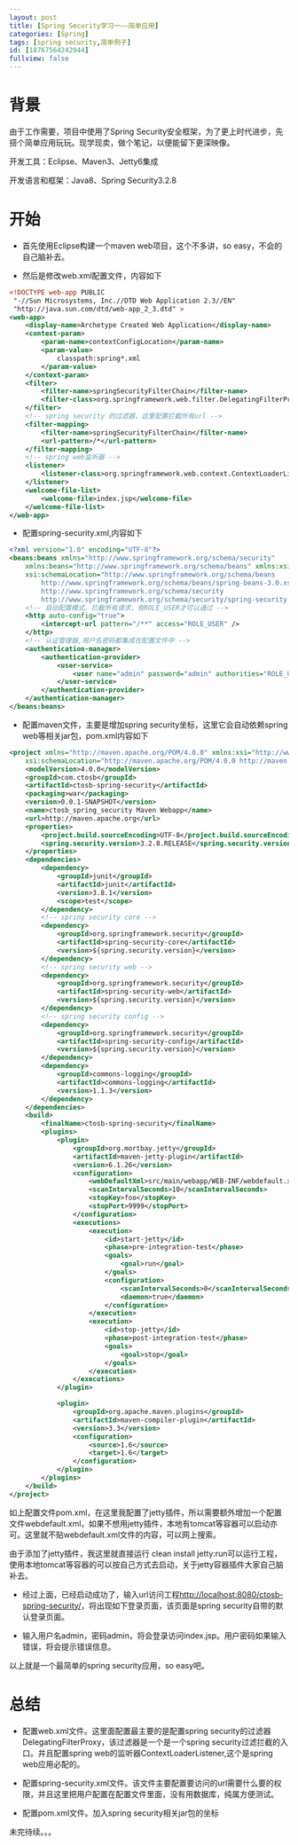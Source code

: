 ```yaml
---
layout: post
title: [Spring Security学习一——简单应用]
categories: [Spring]
tags: [spring security,简单例子]
id: [18767564242944]
fullview: false
---
```


# 背景

由于工作需要，项目中使用了Spring Security安全框架，为了更上时代进步，先搭个简单应用玩玩。现学现卖，做个笔记，以便能留下更深映像。

开发工具：Eclipse、Maven3、Jetty6集成

开发语言和框架：Java8、Spring Security3.2.8

# 开始

* 首先使用Eclipse构建一个maven web项目，这个不多讲，so easy，不会的自己脑补去。

* 然后是修改web.xml配置文件，内容如下

```xml
<!DOCTYPE web-app PUBLIC
 "-//Sun Microsystems, Inc.//DTD Web Application 2.3//EN"
 "http://java.sun.com/dtd/web-app_2_3.dtd" >
<web-app>
	<display-name>Archetype Created Web Application</display-name>
	<context-param>
		<param-name>contextConfigLocation</param-name>
		<param-value>
			classpath:spring*.xml
		</param-value>
	</context-param>
	<filter>
		<filter-name>springSecurityFilterChain</filter-name>
		<filter-class>org.springframework.web.filter.DelegatingFilterProxy</filter-class>
	</filter>
	<!-- spring security 的过滤器，这里配置拦截所有url -->
	<filter-mapping>
		<filter-name>springSecurityFilterChain</filter-name>
		<url-pattern>/*</url-pattern>
	</filter-mapping>
	<!-- spring web监听器 -->
	<listener>
		<listener-class>org.springframework.web.context.ContextLoaderListener</listener-class>
	</listener>
	<welcome-file-list>
		<welcome-file>index.jsp</welcome-file>
	</welcome-file-list>
</web-app>
```

* 配置spring-security.xml,内容如下



```xml
<?xml version="1.0" encoding="UTF-8"?>
<beans:beans xmlns="http://www.springframework.org/schema/security"
	xmlns:beans="http://www.springframework.org/schema/beans" xmlns:xsi="http://www.w3.org/2001/XMLSchema-instance"
	xsi:schemaLocation="http://www.springframework.org/schema/beans 
        http://www.springframework.org/schema/beans/spring-beans-3.0.xsd
        http://www.springframework.org/schema/security
        http://www.springframework.org/schema/security/spring-security.xsd">
	<!-- 自动配置模式，拦截所有请求，有ROLE_USER才可以通过 -->
	<http auto-config="true">
		<intercept-url pattern="/**" access="ROLE_USER" />
	</http>
	<!-- 认证管理器,用户名密码都集成在配置文件中 -->
	<authentication-manager>
		<authentication-provider>
			<user-service>
				<user name="admin" password="admin" authorities="ROLE_USER" />
			</user-service>
		</authentication-provider>
	</authentication-manager>
</beans:beans>
```

* 配置maven文件，主要是增加spring security坐标，这里它会自动依赖spring web等相关jar包，pom.xml内容如下


```xml
<project xmlns="http://maven.apache.org/POM/4.0.0" xmlns:xsi="http://www.w3.org/2001/XMLSchema-instance"
	xsi:schemaLocation="http://maven.apache.org/POM/4.0.0 http://maven.apache.org/maven-v4_0_0.xsd">
	<modelVersion>4.0.0</modelVersion>
	<groupId>com.ctosb</groupId>
	<artifactId>ctosb-spring-security</artifactId>
	<packaging>war</packaging>
	<version>0.0.1-SNAPSHOT</version>
	<name>ctosb_spring_security Maven Webapp</name>
	<url>http://maven.apache.org</url>
	<properties>
		<project.build.sourceEncoding>UTF-8</project.build.sourceEncoding>
		<spring.security.version>3.2.8.RELEASE</spring.security.version>
	</properties>
	<dependencies>
		<dependency>
			<groupId>junit</groupId>
			<artifactId>junit</artifactId>
			<version>3.8.1</version>
			<scope>test</scope>
		</dependency>
		<!-- spring security core -->
		<dependency>
			<groupId>org.springframework.security</groupId>
			<artifactId>spring-security-core</artifactId>
			<version>${spring.security.version}</version>
		</dependency>
		<!-- spring security web -->
		<dependency>
			<groupId>org.springframework.security</groupId>
			<artifactId>spring-security-web</artifactId>
			<version>${spring.security.version}</version>
		</dependency>
		<!-- spring security config -->
		<dependency>
			<groupId>org.springframework.security</groupId>
			<artifactId>spring-security-config</artifactId>
			<version>${spring.security.version}</version>
		</dependency>
		<dependency>
			<groupId>commons-logging</groupId>
			<artifactId>commons-logging</artifactId>
			<version>1.1.3</version>
		</dependency>
	</dependencies>
	<build>
		<finalName>ctosb-spring-security</finalName>
		<plugins>
			<plugin>
				<groupId>org.mortbay.jetty</groupId>
				<artifactId>maven-jetty-plugin</artifactId>
				<version>6.1.26</version>
				<configuration>
					<webDefaultXml>src/main/webapp/WEB-INF/webdefault.xml</webDefaultXml>
					<scanIntervalSeconds>10</scanIntervalSeconds>
					<stopKey>foo</stopKey>
					<stopPort>9999</stopPort>
				</configuration>
				<executions>
					<execution>
						<id>start-jetty</id>
						<phase>pre-integration-test</phase>
						<goals>
							<goal>run</goal>
						</goals>
						<configuration>
							<scanIntervalSeconds>0</scanIntervalSeconds>
							<daemon>true</daemon>
						</configuration>
					</execution>
					<execution>
						<id>stop-jetty</id>
						<phase>post-integration-test</phase>
						<goals>
							<goal>stop</goal>
						</goals>
					</execution>
				</executions>
			</plugin>

			<plugin>
				<groupId>org.apache.maven.plugins</groupId>
				<artifactId>maven-compiler-plugin</artifactId>
				<version>3.3</version>
				<configuration>
					<source>1.6</source>
					<target>1.6</target>
				</configuration>
			</plugin>
		</plugins>
	</build>
</project>
```

如上配置文件pom.xml，在这里我配置了jetty插件，所以需要额外增加一个配置文件webdefault.xml，如果不想用jetty插件，本地有tomcat等容器可以启动亦可。这里就不贴webdefault.xml文件的内容，可以网上搜索。

由于添加了jetty插件，我这里就直接运行 clean install jetty:run可以运行工程，使用本地tomcat等容器的可以按自己方式去启动，关于jetty容器插件大家自己脑补去。

* 经过上面，已经启动成功了，输入url访问工程[http://localhost:8080/ctosb-spring-security/](http://localhost:8080/ctosb-spring-security/)，将出现如下登录页面，该页面是spring security自带的默认登录页面。 

* 输入用户名admin，密码admin，将会登录访问index.jsp。用户密码如果输入错误，将会提示错误信息。

以上就是一个最简单的spring security应用，so easy吧。

# 总结

* 配置web.xml文件。这里面配置最主要的是配置spring security的过滤器DelegatingFilterProxy，该过滤器是一个是一个spring security过滤拦截的入口。并且配置spring web的监听器ContextLoaderListener,这个是spring web应用必配的。

* 配置spring-security.xml文件。该文件主要配置要访问的url需要什么要的权限，并且这里把用户配置在配置文件里面，没有用数据库，纯属方便测试。

* 配置pom.xml文件。加入spring security相关jar包的坐标

未完待续。。。


